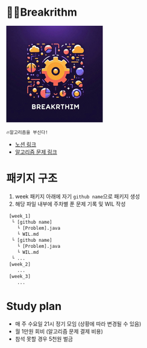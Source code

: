 # ⛓️‍💥Breakrithm
<img src="logo.png" width="256" height="256"/>

```
🔥알고리즘을 부신다!
```
- [노션 링크](https://www.notion.so/jjongs/dfa9b0ff42594542a07114305bd9f792?pvs=4)
- [알고리즘 문제 링크](https://www.notion.so/jjongs/3490a2666442434e9a861a4607d853eb?v=51d905658c1645ba8f5861a37bcb2157&pvs=4)

# 패키지 구조
1. week 패키지 아래에 자기 `github name`으로 패키지 생성
2. 해당 파일 내부에 주차별 푼 문제 기록 및 WIL 작성

```
 [week_1]
  └ [github name] 
    └ [Problem].java
    └ WIL.md
  └ [github name]
    └ [Problem].java
    └ WIL.md
  └ ...
 [week_2]
    ...
 [week_3]
    ...
```

# Study plan 
- 매 주 수요일 21시 정기 모임 (상황에 따라 변경될 수 있음)
- 월 1만원 회비 (알고리즘 문제 결제 비용)
- 참석 못할 경우 5천원 벌금

